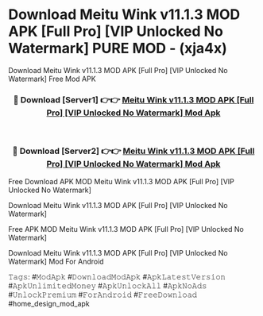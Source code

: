# Download Meitu Wink v11.1.3 MOD APK [Full Pro] [VIP Unlocked No Watermark] PURE MOD - (xja4x)
Download Meitu Wink v11.1.3 MOD APK [Full Pro] [VIP Unlocked No Watermark] Free Mod APK

<div align="center">
<h3>🔴 Download [Server1] 👉👉 <a href="https://apk-comot.site?title=Meitu_Wink_v11.1.3_MOD_APK_[Full_Pro]_[VIP_Unlocked_No_Watermark]">Meitu Wink v11.1.3 MOD APK [Full Pro] [VIP Unlocked No Watermark] Mod Apk</a></h3><br>

<h3>🔴 Download [Server2] 👉👉 <a href="https://apk-comot.site?title=Meitu_Wink_v11.1.3_MOD_APK_[Full_Pro]_[VIP_Unlocked_No_Watermark]">Meitu Wink v11.1.3 MOD APK [Full Pro] [VIP Unlocked No Watermark] Mod Apk</a></h3>
</div>


Free Download APK MOD Meitu Wink v11.1.3 MOD APK [Full Pro] [VIP Unlocked No Watermark]

Download Meitu Wink v11.1.3 MOD APK [Full Pro] [VIP Unlocked No Watermark] 

Free APK MOD Meitu Wink v11.1.3 MOD APK [Full Pro] [VIP Unlocked No Watermark] 

Download Meitu Wink v11.1.3 MOD APK [Full Pro] [VIP Unlocked No Watermark] Mod For Android

𝚃𝚊𝚐𝚜: #𝙼𝚘𝚍𝙰𝚙𝚔 #𝙳𝚘𝚠𝚗𝚕𝚘𝚊𝚍𝙼𝚘𝚍𝙰𝚙𝚔 #𝙰𝚙𝚔𝙻𝚊𝚝𝚎𝚜𝚝𝚅𝚎𝚛𝚜𝚒𝚘𝚗 #𝙰𝚙𝚔𝚄𝚗𝚕𝚒𝚖𝚒𝚝𝚎𝚍𝙼𝚘𝚗𝚎𝚢 #𝙰𝚙𝚔𝚄𝚗𝚕𝚘𝚌𝚔𝙰𝚕𝚕 #𝙰𝚙𝚔𝙽𝚘𝙰𝚍𝚜 #𝚄𝚗𝚕𝚘𝚌𝚔𝙿𝚛𝚎𝚖𝚒𝚞𝚖 #𝙵𝚘𝚛𝙰𝚗𝚍𝚛𝚘𝚒𝚍 #𝙵𝚛𝚎𝚎𝙳𝚘𝚠𝚗𝚕𝚘𝚊𝚍 #home_design_mod_apk